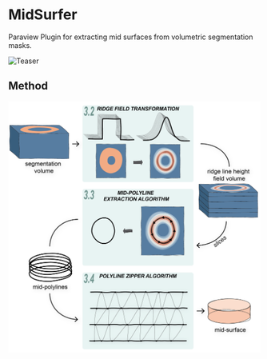 # MidSurfer
Paraview Plugin for extracting mid surfaces from volumetric segmentation masks. 

![Teaser](images/teaser.png)

## Method
![Method](images/method.png)
